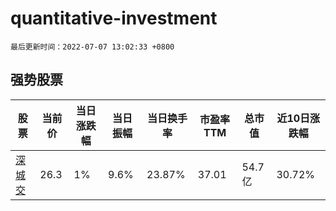# quantitative-investment

`最后更新时间：2022-07-07 13:02:33 +0800`

## 强势股票

|股票|当前价|当日涨跌幅|当日振幅|当日换手率|市盈率TTM|总市值|近10日涨跌幅|
|----|----|----|----|----|----|----|----|
|[深城交](https://xueqiu.com/S/SZ301091)|26.3|1%|9.6%|23.87%|37.01|54.7亿|30.72%|
